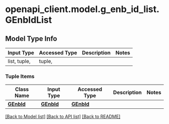 # openapi_client.model.g_enb_id_list.GEnbIdList

## Model Type Info
Input Type | Accessed Type | Description | Notes
------------ | ------------- | ------------- | -------------
list, tuple,  | tuple,  |  | 

### Tuple Items
Class Name | Input Type | Accessed Type | Description | Notes
------------- | ------------- | ------------- | ------------- | -------------
[**GEnbId**](GEnbId.md) | [**GEnbId**](GEnbId.md) | [**GEnbId**](GEnbId.md) |  | 

[[Back to Model list]](../../README.md#documentation-for-models) [[Back to API list]](../../README.md#documentation-for-api-endpoints) [[Back to README]](../../README.md)


